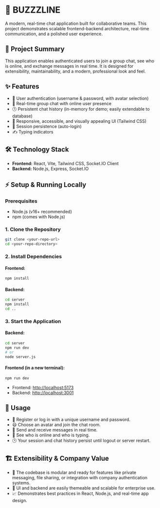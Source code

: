 # 🚀 BUZZZLINE

A modern, real-time chat application built for collaborative teams. This project demonstrates scalable frontend-backend architecture, real-time communication, and a polished user experience.

## 📝 Project Summary
This application enables authenticated users to join a group chat, see who is online, and exchange messages in real time. It is designed for extensibility, maintainability, and a modern, professional look and feel.

## ✨ Features
- 🔐 User authentication (username & password, with avatar selection)
- 💬 Real-time group chat with online user presence
- 🕒 Persistent chat history (in-memory for demo; easily extendable to database)
- 📱 Responsive, accessible, and visually appealing UI (Tailwind CSS)
- 🔄 Session persistence (auto-login)
- ✍️ Typing indicators

## 🛠️ Technology Stack
- **Frontend:** React, Vite, Tailwind CSS, Socket.IO Client
- **Backend:** Node.js, Express, Socket.IO

## ⚡ Setup & Running Locally

### Prerequisites
- Node.js (v16+ recommended)
- npm (comes with Node.js)

### 1. Clone the Repository
```bash
git clone <your-repo-url>
cd <your-repo-directory>
```

### 2. Install Dependencies
#### Frontend:
```bash
npm install
```
#### Backend:
```bash
cd server
npm install
cd ..
```

### 3. Start the Application
#### Backend:
```bash
cd server
npm run dev
# or
node server.js
```
#### Frontend (in a new terminal):
```bash
npm run dev
```
- Frontend: [http://localhost:5173](http://localhost:5173)
- Backend: [http://localhost:3001](http://localhost:3001)

## 🚦 Usage
- 📝 Register or log in with a unique username and password.
- 😃 Choose an avatar and join the chat room.
- 💬 Send and receive messages in real time.
- 👀 See who is online and who is typing.
- 🕒 Your session and chat history persist until logout or server restart.

## 🏗️ Extensibility & Company Value
- 🧩 The codebase is modular and ready for features like private messaging, file sharing, or integration with company authentication systems.
- 🎨 UI and backend are easily themeable and scalable for enterprise use.
- 📈 Demonstrates best practices in React, Node.js, and real-time app design.

